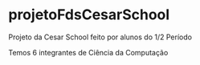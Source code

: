 # projetoFdsCesarSchool
Projeto da Cesar School feito por alunos do 1/2 Período


Temos 6 integrantes de Ciência da Computação 
